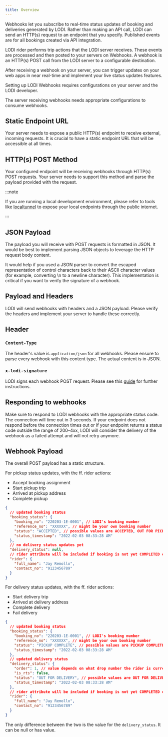 ```yaml
---
title: Overview
---
```


Webhooks let you subscribe to real-time status updates of booking and deliveries generated by LODI. Rather than making an API call, LODI can send an HTTP(s) request to an endpoint that you specify. Published events are for all bookings created via API integration.

LODI rider performs trip actions that the LODI server receives. These events are processed and then posted to your servers on Webhooks. A webhook is an HTTP(s) POST call from the LODI server to a configurable destination.

After receiving a webhook on your server, you can trigger updates on your web apps in near real-time and implement your live status updates features.

Setting up LODI Webhooks requires configurations on your server and the LODI developer.

The server receiving webhooks needs appropriate configurations to consume webhooks.

## Static Endpoint URL

Your server needs to expose a public HTTP(s) endpoint to receive external, incoming requests. It is crucial to have a static endpoint URL that will be accessible at all times.

## HTTP(s) POST Method

Your configured endpoint will be receiving webhooks through HTTP(s) POST requests. Your server needs to support this method and parse the payload provided with the request.

:::note

If you are running a local development environment, please refer to tools like [localtunnel](https://github.com/localtunnel/localtunnel) to expose your local endpoints through the public internet.

:::

## JSON Payload

The payload you will receive with POST requests is formatted in JSON. It would be best to implement parsing JSON objects to leverage the HTTP request body content.

It would help if you used a JSON parser to convert the escaped representation of control characters back to their ASCII character values (for example, converting \n to a newline character). This implementation is critical if you want to verify the signature of a webhook.

## Payload and Headers

LODI will send webhooks with headers and a JSON payload. Please verify the headers and implement your server to handle these correctly.

## Header

### `Content-Type`

The header's value is `application/json` for all webhooks. Please ensure to parse every webhook with this content type. The actual content is in JSON.

### `x-lodi-signature`

LODI signs each webhook POST request. Please see this [guide](validate-webhook) for further instructions.

## Responding to webhooks

Make sure to respond to LODI webhooks with the appropriate status code. The connection will time out in 3 seconds. If your endpoint does not respond before the connection times out or if your endpoint returns a status code outside the range of 200–4xx, LODI will consider the delivery of the webhook as a failed attempt and will not retry anymore.

## Webhook Payload

The overall POST payload has a static structure.

For pickup status updates, with the ff. rider actions:

- Accept booking assignment
- Start pickup trip
- Arrived at pickup address
- Complete pickup

```json
{
  // updated booking status
  "booking_status": {
    "booking_no": "220203-1E-0001", // LODI's booking number
    "reference_no": "XXXXXX", // might be your own booking number
    "status": "ACCEPTED", // possible values are ACCEPTED, OUT FOR PICKUP, REACHED PICKUP, PICKUP COMPLETE
    "status_timestamp": "2022-02-03 08:33:28 AM"
  },
  // no delivery status updates yet
  "delivery_status": null,
  // rider attribute will be included if booking is not yet COMPLETED or CANCELLED else this will not be included in the payload
  "rider": {
    "full_name": "Jay Remollo",
    "contact_no": "9123456789"
  }
}
```

For delivery status updates, with the ff. rider actions:

- Start delivery trip
- Arrived at delivery address
- Complete delivery
- Fail delivery

```json
{
  // updated booking status
  "booking_status": {
    "booking_no": "220203-1E-0001", // LODI's booking number
    "reference_no": "XXXXXX", // might be your own booking number
    "status": "PICKUP COMPLETE", // possible values are PICKUP COMPLETE, COMPLETED
    "status_timestamp": "2022-02-03 08:33:28 AM"
  },
  // updated delivery status
  "delivery_status": {
    "order": 1, // value depends on what drop number the rider is currently processing
    "is_rts": false,
    "status": "OUT FOR DELIVERY", // possible values are OUT FOR DELIVERY, ARRIVED, DELIVERY COMPLETE, FAILED
    "status_timestamp": "2022-02-03 08:33:28 AM"
  },
  // rider attribute will be included if booking is not yet COMPLETED or CANCELLED else this will not be included in the payload
  "rider": {
    "full_name": "Jay Remollo",
    "contact_no": "9123456789"
  }
}
```

The only difference between the two is the value for the `delivery_status`. It can be null or has value.
